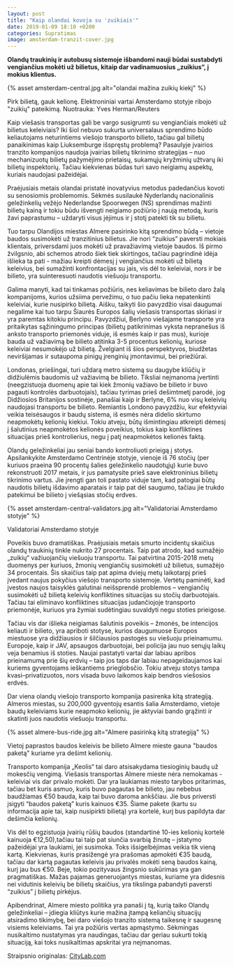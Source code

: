 ```yaml
---
layout: post
title: "Kaip olandai kovoja su 'zuikiais'"
date: 2019-01-09 18:10 +0200
categories: Supratimas
image: amsterdam-tranzit-cover.jpg
---
```


**Olandų traukinių ir autobusų sistemoje išbandomi nauji būdai sustabdyti vengiančius mokėti už bilietus, kitaip dar vadinamuosius „zuikius“, į mokius klientus.**

{% asset amsterdam-central.jpg alt="olandai mažina zuikių kiekį" %}

<div class="lighter smaller mt10">
    Pirk bilietą, gauk kelionę. Elektroniniai vartai Amsterdamo stotyje ribojo "zuikių" pateikimą. Nuotrauka: Yves Herman/Reuters
</div>

Kaip viešasis transportas gali be vargo susigrumti su vengiančiais mokėti už bilietus keleiviais? Iki šiol nebuvo sukurta universalaus sprendimo būdo keliautojams neturintiems viešojo transporto bilieto, tačiau gal bilietų panaikinimas kaip Liuksemburge išspręstų problemą? Pasaulyje įvairios tranzito kompanijos naudoja įvairias bilietų tikrinimo strategijas – nuo mechanizuotų bilietų pažymėjimo prietaisų, sukamųjų kryžminių užtvarų iki bilietų inspektorių. Tačiau kiekvienas būdas turi savo neigiamų aspektų, kuriais naudojasi pažeidėjai.

Praėjusiais metais olandai pristatė inovatyvius metodus padedančius kovoti su senosiomis problemomis. Sėkmės susilaukė Nyderlandų nacionalinis geležinkelių vežėjo Nederlandse Spoorwegen (NS) sprendimas mažinti bilietų kainą ir tokiu būdu išvengti neigiamo požiūrio į naują metodą, kuris žavi paprastumu – uždaryti visus įėjimus ir į stotį patekti tik su bilietu.

Tuo tarpu Olandijos miestas Almere pasirinko kitą sprendimo būdą – vietoje baudos susimokėti už tranzitinius bilietus. Jie nori “zuikius” paversti mokiais klientais, priversdami juos mokėti už pravažiavimą vietoje baudos. Iš pirmo žvilgsnio, abi schemos atrodo šiek tiek skirtingos, tačiau pagrindinė idėja išlieka ta pati - mažiau kreipti dėmesį į vengiančius mokėti už bilietą keleivius, bei sumažinti konfrontacijas su jais, vis dėl to keleiviai, nors ir be bilieto, yra suinteresuoti naudotis viešuoju transportu.

Galima manyti, kad tai tinkamas požiūris, nes keliavimas be bilieto daro žalą kompanijoms, kurios užsiima pervežimu, o tuo pačiu lieka nepatenkinti keleiviai, kurie nusipirko bilietą. Aišku, taikyti šio pavyzdžio visai daugumai negalime kai tuo tarpu Šiaurės Europos šalių viešasis transportas skiriasi ir yra paremtas kitokiu principu. Pavyzdžiui, Berlyno viešajame transporte yra pritaikytas sąžiningumo principas (bilietų patikrinimas vyksta nepranešus iš anksto transporto priemonės viduje, iš esmės kaip ir pas mus), kurioje bauda už važiavimą be bilieto atitinka 3-5 procentus kelionių, kuriose keleiviai nesumokėjo už bilietą. Žvelgiant iš šios perspektyvos, biudžetas neviršijamas ir sutaupoma pinigų įrenginių įmontavimui, bei priežiūrai.

Londonas, priešingai, turi uždarą metro sistemą su daugybe kliūčių ir didžiulėmis baudomis už važiavimą be bilieto. Tiksliai neįmanoma įvertinti (neegzistuoja duomenų apie tai kiek žmonių važiavo be bilieto ir buvo pagauti kontrolės darbuotojais), tačiau tyrimas prieš dešimtmetį parodė, jog Didžiosios Britanijos sostinėje, panašiai kaip ir Berlyne, 6% nuo visų keleivių naudojasi transportu be bilieto. Remiantis Londono pavyzdžiu, kur efektyviai veikia teisėsaugos ir baudų sistema, iš esmės nėra didelio skirtumo neapmokėtų kelionių kiekiui. Tokiu atveju, būtų išmintingiau atkreipti dėmesį į šalutinius neapmokėtos kelionės poveikius, tokius kaip konfliktines situacijas prieš kontrolierius, negu į patį neapmokėtos kelionės faktą.

Olandų geležinkeliai jau seniai bando kontroliuoti prieigą į stotys. Apsilankykite Amsterdamo Centrinėje stotyje, vienoje iš 76 stočių (per kuriuos praeina 90 procentų šalies geležinkelio naudotųjų) kurie buvo rekonstruoti 2017 metais, ir jus pamatysite prieš save elektroninius bilietų tikrinimo vartus. Jie įrengti gan toli pastato viduje tam, kad patogiai būtų naudotis bilietų išdavimo aparatais ir taip pat dėl saugumo, tačiau jie trukdo patekimui be bilieto į viešąsias stočių erdves.

{% asset amsterdam-central-validators.jpg alt="Validatoriai Amsterdamo stotyje" %}

<div class="lighter smaller mt10">
    Validatoriai Amsterdamo stotyje
</div>

Poveikis buvo dramatiškas. Praėjusiais metais smurto incidentų skaičius olandų traukinių tinkle nukrito 27 procentais. Taip pat atrodo, kad sumažėjo „zuikių“ važiuojančių viešuoju transportu. Tai patvirtina 2015-2018 metų duomenys per kuriuos, žmonių vengiančių susimokėti už bilietus, sumažėjo 34 procentais. Šis skaičius taip pat apima dviejų metų laikotarpį prieš įvedant naujus pokyčius viešojo transporto sistemoje. Vertėtų paminėti, kad įvestos naujos taisyklės galutinai neišsprendė problemos – vengiančių susimokėti už bilietą keleivių konfliktines situacijas su stočių darbuotojais. Tačiau tai eliminavo konfliktines situacijas judančiojoje transporto priemonėje, kuriuos yra žymiai sudėtingiau suvaldyti negu stoties prieigose.

Tačiau vis dar išlieka neigiamas šalutinis poveikis – žmonės, be intencijos keliauti ir bilieto, yra apriboti stotyse, kurios daugumuose Europos miestuose yra didžiausios ir šilčiausios pastogės su viešuoju prieinamumu. Europoje, kaip ir JAV, apsaugos darbuotojai, bei policija jau nuo senųjų laikų veja benamius iš stoties. Naujai pastatyti vartai dar labiau apribos prieinamumą prie šių erdvių – taip jos taps dar labiau nepageidaujamos kai kuriems gyventojams ieškantiems prieglobsčio. Tokiu atveju stotys tampa kvasi–privatizuotos, nors visada buvo laikomos kaip bendros viešosios erdvės.

Dar viena olandų viešojo transporto kompanija pasirenka kitą strategiją. Almeros miestas, su 200,000 gyventojų esantis šalia Amsterdamo, vietoje baudų keleiviams kurie neapmoko kelionių, jie aktyviai bando grąžinti ir skatinti juos naudotis viešuoju transportu.

{% asset almere-bus-ride.jpg alt="Almere pasirinką kitą strategiją" %}

<div class="lighter smaller mt10">
    Vietoj paprastos baudos keleivis be bilieto Almere mieste gauna "baudos paketą" kuriame yra dešimt kelionių.
</div>

Transporto kompanija „Keolis“ tai daro atsisakydama tiesioginių baudų už mokesčių vengimą. Viešasis transportas Almere mieste nėra nemokamas - keleiviai vis dar privalo mokėti. Dar yra laukiamas miesto tarybos pritarimas, tačiau bet kuris asmuo, kuris buvo pagautas be bilieto, jau nebebus baudžiamas €50 bauda, kaip tai buvo daroma ankščiau. Jie bus priversti įsigyti “baudos paketą” kuris kainuos €35. Šiame pakete (kartu su informacija apie tai, kaip nusipirkti bilietą) yra kortelė, kurį bus papildyta dar dešimčia kelionių.

Vis dėl to egzistuoja įvairių rūšių baudos (standartinė 10-ies kelionių kortelė kainuoja €12,50),tačiau tai taip pat siunčia svarbią žinutę – įstatymo pažeidėjai yra laukiami, jei susimoka. Toks išsigelbėjimas veikia tik vieną kartą. Kiekvienas, kuris prasižengė yra prašomas apmokėti €35 baudą, tačiau dar kartą pagautas keleivis jau privalės mokėti seną baudos kainą, kurį jau bus €50. Beje, tokio pozityvaus žingsnio sukūrimas yra gan pragmatiškas. Mažas pajamas generuojantys miestas, kuriame yra didesnis nei vidutinis keleivių be bilietų skaičius, yra tikslinga pabandyti paversti “zuikius” į bilietų pirkėjus.

Apibendrinat, Almere miesto politika yra panaši į tą, kurią taiko Olandų geležinkeliai – įdiegia kliūtys kurie mažina įtampą keliančių situacijų atsiradimo tikimybę, bei daro viešojo tranzito sistemą taikesnę ir saugesnę visiems keleiviams. Tai yra požiūris vertas apmąstymo. Sėkmingas nusikaltimo nustatymas yra naudingas, tačiau dar geriau sukurti tokią situaciją, kai toks nusikaltimas apskritai yra neįmanomas.

<div class="smaller mt20">
Straipsnio originalas: <a href="//www.citylab.com/transportation/2019/01/fare-calculator-dutch-transit-enforcement-rail-bus-tickets/579715/"> CityLab.com</a>
</div>
